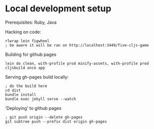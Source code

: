 # Local development setup

Prerequisites: Ruby, Java

Hacking on code:
```
rlwrap lein figwheel
; be aware it will be ran on http://localhost:3449/five-cljs-game
```

Building for github pages
```
lein do clean, with-profile prod minify-assets, with-profile prod cljsbuild once app
```

Serving gh-pages build locally:
```
; do the build here
cd dist
bundle install
bundle exec jekyll serve --watch
```

'Deploying' to github pages
```
; git push origin --delete gh-pages
git subtree push --prefix dist origin gh-pages
```
